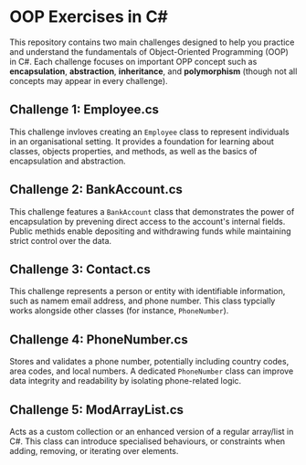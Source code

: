 # OOP Exercises in C#
This repository contains two main challenges designed to help you practice and understand the fundamentals of Object-Oriented Programming (OOP) in C#. Each challenge focuses on important OPP concept such as **encapsulation**, **abstraction**, **inheritance**, and **polymorphism** (though not all concepts may appear in every challenge).


## Challenge 1: Employee.cs 
This challenge invloves creating an `Employee` class to represent individuals in an organisational setting. It provides a foundation for learning about classes, objects properties, and methods, as well as the basics of encapsulation and abstraction. 


## Challenge 2: BankAccount.cs 
This challenge features a `BankAccount` class that demonstrates the power of encapsulation by prevening direct access to the account's internal fields. Public methids enable depositing and withdrawing funds while maintaining strict control over the data. 


## Challenge 3: Contact.cs 
This challenge represents a person or entity with identifiable information, such as namem email address, and phone number. This class typcially works alongside other classes (for instance, `PhoneNumber`).


## Challenge 4: PhoneNumber.cs 
Stores and validates a phone number, potentially including country codes, area codes, and local numbers. A dedicated `PhoneNumber` class can improve data integrity and readability by isolating phone-related logic. 


## Challenge 5: ModArrayList.cs 
Acts as a custom collection or an enhanced version of a regular array/list in C#. This class can introduce specialised behaviours, or constraints when adding, removing, or iterating over elements. 
